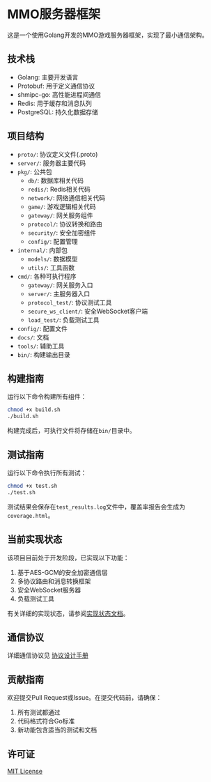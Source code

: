 # MMO服务器框架

这是一个使用Golang开发的MMO游戏服务器框架，实现了最小通信架构。

## 技术栈

- Golang: 主要开发语言
- Protobuf: 用于定义通信协议
- shmipc-go: 高性能进程间通信
- Redis: 用于缓存和消息队列
- PostgreSQL: 持久化数据存储

## 项目结构

- `proto/`: 协议定义文件(.proto)
- `server/`: 服务器主要代码
- `pkg/`: 公共包
  - `db/`: 数据库相关代码
  - `redis/`: Redis相关代码
  - `network/`: 网络通信相关代码
  - `game/`: 游戏逻辑相关代码
  - `gateway/`: 网关服务组件
  - `protocol/`: 协议转换和路由
  - `security/`: 安全加密组件
  - `config/`: 配置管理
- `internal/`: 内部包
  - `models/`: 数据模型
  - `utils/`: 工具函数
- `cmd/`: 各种可执行程序
  - `gateway/`: 网关服务入口
  - `server/`: 主服务器入口
  - `protocol_test/`: 协议测试工具
  - `secure_ws_client/`: 安全WebSocket客户端
  - `load_test/`: 负载测试工具
- `config/`: 配置文件
- `docs/`: 文档
- `tools/`: 辅助工具
- `bin/`: 构建输出目录

## 构建指南

运行以下命令构建所有组件：

```bash
chmod +x build.sh
./build.sh
```

构建完成后，可执行文件将存储在`bin/`目录中。

## 测试指南

运行以下命令执行所有测试：

```bash
chmod +x test.sh
./test.sh
```

测试结果会保存在`test_results.log`文件中，覆盖率报告会生成为`coverage.html`。

## 当前实现状态

该项目目前处于开发阶段，已实现以下功能：

1. 基于AES-GCM的安全加密通信层
2. 多协议路由和消息转换框架
3. 安全WebSocket服务器
4. 负载测试工具

有关详细的实现状态，请参阅[实现状态文档](docs/IMPLEMENTATION_STATUS.md)。

## 通信协议

详细通信协议见 [协议设计手册](docs/ProtoDesignMaunal_v1.0.md)

## 贡献指南

欢迎提交Pull Request或Issue。在提交代码前，请确保：

1. 所有测试都通过
2. 代码格式符合Go标准
3. 新功能包含适当的测试和文档

## 许可证

[MIT License](LICENSE) 